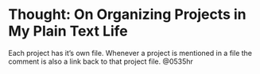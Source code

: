 # Thought: On Organizing Projects in My Plain Text Life

Each project has it’s own file. Whenever a project is mentioned in a file the comment is also a link back to that project file.  @0535hr
